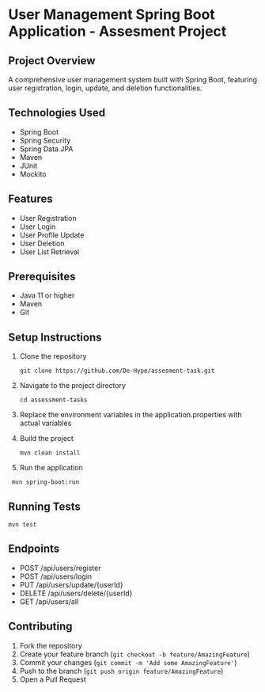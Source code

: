 

# User Management Spring Boot Application - Assesment Project

## Project Overview
A comprehensive user management system built with Spring Boot, featuring user registration, login, update, and deletion functionalities.

## Technologies Used
- Spring Boot
- Spring Security
- Spring Data JPA
- Maven
- JUnit
- Mockito

## Features
- User Registration
- User Login
- User Profile Update
- User Deletion
- User List Retrieval

## Prerequisites
- Java 11 or higher
- Maven
- Git

## Setup Instructions
1. Clone the repository
   ```
   git clone https://github.com/De-Hype/assesment-task.git
   ```

2. Navigate to the project directory
   ```
   cd assessment-tasks
   ```

3. Replace the environment variables in the application.properties with actual variables
   
4. Build the project
   ```
   mvn clean install
   ```

5. Run the application
  ```
   mvn spring-boot:run
   ```

## Running Tests
```
mvn test
```

## Endpoints
- POST /api/users/register
- POST /api/users/login
- PUT /api/users/update/{userId}
- DELETE /api/users/delete/{userId}
- GET /api/users/all

## Contributing
1. Fork the repository
2. Create your feature branch (`git checkout -b feature/AmazingFeature`)
3. Commit your changes (`git commit -m 'Add some AmazingFeature'`)
4. Push to the branch (`git push origin feature/AmazingFeature`)
5. Open a Pull Request
```